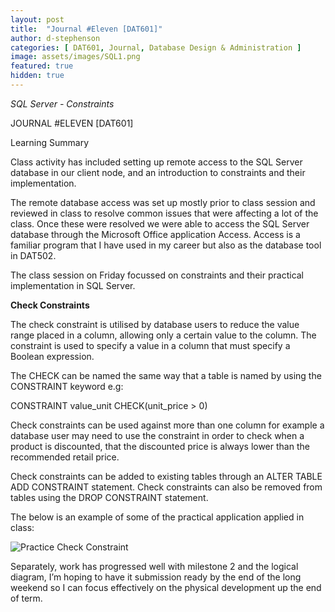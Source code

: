 ```yaml
---
layout: post
title:  "Journal #Eleven [DAT601]"
author: d-stephenson
categories: [ DAT601, Journal, Database Design & Administration ]
image: assets/images/SQL1.png
featured: true
hidden: true
---
```

<i>SQL Server - Constraints</i>

JOURNAL #ELEVEN [DAT601]

Learning Summary<br>

Class activity has included setting up remote access to the SQL Server database in our client node, and an introduction to constraints and their implementation. 

The remote database access was set up mostly prior to class session and reviewed in class to resolve common issues that were affecting a lot of the class. Once these were resolved we were able to access the SQL Server database through the Microsoft Office application Access. Access is a familiar program that I have used in my career but also as the database tool in DAT502. 

The class session on Friday focussed on constraints and their practical implementation in SQL Server.

<b>Check Constraints</b>

The check constraint is utilised by database users to reduce the value range placed in a column, allowing only a certain value to the column.  The constraint is used to specify a value in a column that must specify a Boolean expression. 

The CHECK can be named the same way that a table is named by using the CONSTRAINT keyword e.g:

CONSTRAINT value_unit CHECK(unit_price > 0)

Check constraints can be used against more than one column for example a database user may need to use the constraint in order to check when a product is discounted, that the discounted price is always lower than the recommended retail price. 

Check constraints can be added to existing tables through an ALTER TABLE ADD CONSTRAINT statement. Check constraints can also be removed from tables using the DROP CONSTRAINT statement.

The below is an example of some of the practical application applied in class:

<img src="/assets/check_constraint.jpg" alt="Practice Check Constraint">
<br>

Separately, work has progressed well with milestone 2 and the logical diagram, I’m hoping to have it submission ready by the end of the long weekend so I can focus effectively on the physical development up the end of term.
